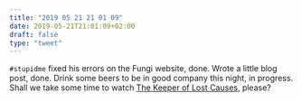 ```yaml
---
title: "2019 05 21 21 01 09"
date: 2019-05-21T21:01:09+02:00
draft: false
type: "tweet"
---
```

`#stupidme` fixed his errors on the Fungi website, done. Wrote a little blog post, done. Drink some beers to be in good company this night, in progress. Shall we take some time to watch [The Keeper of Lost Causes](https://en.wikipedia.org/wiki/The_Keeper_of_Lost_Causes), please?
